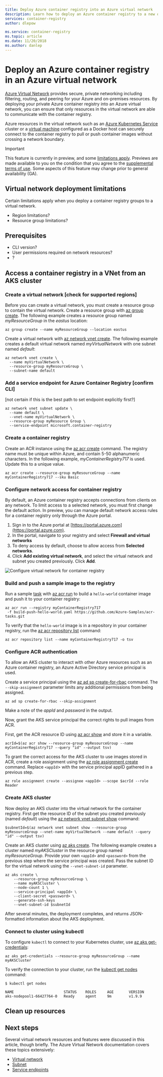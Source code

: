 ```yaml
---
title: Deploy Azure container registry into an Azure virtual network
description: Learn how to deploy an Azure container registry to a new or existing Azure virtual network.
services: container-registry
author: dlepow

ms.service: container-registry
ms.topic: article
ms.date: 11/20/2018
ms.author: danlep
---
```


# Deploy an Azure container registry in an Azure virtual network

[Azure Virtual Network](../virtual-network/virtual-networks-overview.md) provides secure, private networking including filtering, routing, and peering for your Azure and on-premises resources. By deploying your private Azure container registry into an Azure virtual network, you can ensure that only resources in the virtual network are able to communicate with the container registry.

Azure resources in the virtual network such as an [Azure Kubernetes Service](../aks/intro-kubernetes.md) cluster or a [virtual machine]() configured as a Docker host can securely connect to the container registry to pull or push container images without crossing a network boundary.

> [!IMPORTANT]
> This feature is currently in preview, and some [limitations apply](#preview-limitations). Previews are made available to you on the condition that you agree to the [supplemental terms of use][terms-of-use]. Some aspects of this feature may change prior to general availability (GA).

## Virtual network deployment limitations

Certain limitations apply when you deploy a container registry groups to a virtual network.

* Region limitations?
* Resource group limitations?

## Prerequisites

* CLI version?
* User permissions required on network resources?
* ?





## Access a container registry in a VNet from an AKS cluster


### Create a virtual network [check for supported regions]

Before you can create a virtual network, you must create a resource group to contain the virtual network. Create a resource group with [az group create](/cli/azure/group#az_group_create). The following example creates a resource group named *myResourceGroup* in the *eastus* location:

```azurecli-interactive 
az group create --name myResourceGroup --location eastus
```

Create a virtual network with [az network vnet create](/cli/azure/network/vnet#az_network_vnet_create). The following example creates a default virtual network named *myVirtualNetwork* with one subnet named *default*:

```azurecli-interactive 
az network vnet create \
  --name myVirtualNetwork \
  --resource-group myResourceGroup \
  --subnet-name default
```

### Add a service endpoint for Azure Container Registry [confirm CLI]

[not certain if this is the best path to set endpoint explicitly first?]

```azurecli-interactive
az network vnet subnet update \
  --name default \
  --vnet-name myVirtualNetwork \
  --resource-group myResource Group \
  --service-endpoint microsoft.container-registry
```

### Create a container registry 

Create an ACR instance using the [az acr create][az-acr-create] command. The registry name must be unique within Azure, and contain 5-50 alphanumeric characters. In the following example, *myContainerRegistry717* is used. Update this to a unique value.

```azurecli
az acr create --resource-group myResourceGroup --name myContainerRegistry717 --sku Basic

```

### Configure network access for container registry

By default, an Azure container registry accepts connections from clients on any network. To limit access to a selected network, you must first change the default action. In preview, you can manage default network access rules for a container registry only through the Azure portal.

1. Sign in to the Azure portal at [https://portal.azure.com](https://portal.azure.com).
1. In the portal, navigate to your registry and select **Firewall and virtual networks**
1. To deny access by default, choose to allow access from **Selected networks**. 
1. Click **Add existing virtual network**, and select the virtual network and subnet you created previously. Click **Add**.

  ![Configure virtual network for container registry](./media/container-registry-vnet/acr-vnet-portal.png)


### Build and push a sample image to the registry

Run a sample [task](container-registry-tasks-multi-step.md) with [az acr run][az-acr-run] to build a `hello-world` container image and push it to your container registry:

```azurecli-interactive
az acr run --registry myContainerRegistry717
 -f build-push-hello-world.yaml https://github.com/Azure-Samples/acr-tasks.git
```

To verify that the `hello-world` image is in a repository in your container registry, run the [az acr repository list][az-acr-repository-list] command:

```azurecli-interactive
az acr repository list --name myContainerRegistry717 -o tsv
```

### Configure ACR authentication

To allow an AKS cluster to interact with other Azure resources such as an Azure container registry, an Azure Active Directory service principal is used.

Create a service principal using the [az ad sp create-for-rbac][az-ad-sp-create-for-rbac] command. The `--skip-assignment` parameter limits any additional permissions from being assigned.

```azurecli-interactive
az ad sp create-for-rbac --skip-assignment
```

Make a note of the *appId* and *password* in the output. 

Now, grant the AKS service principal the correct rights to pull images from ACR.

First, get the ACR resource ID using [az acr show][az-acr-show] and store it in a variable. 

```azurecli-interactive
acrId=$(az acr show --resource-group myResourceGroup --name myContainerRegistry717 --query "id" --output tsv)
```

To grant the correct access for the AKS cluster to use images stored in ACR, create a role assignment using the [az role assignment create][az-role-assignment-create] command. Replace `<appId`> with the service principal appID gathered in a previous step.

```azurecli
az role assignment create --assignee <appId> --scope $acrId --role Reader
```

### Create AKS cluster

Now deploy an AKS cluster into the virtual network for the container registry. First get the resource ID of the subnet you created previously (named *default*) using the [az network vnet subnet show][az-network-vnet-subnet-show] command:

```azurecli-interactive
$subnetId=$(az network vnet subnet show --resource-group myResourceGroup --vnet-name myVirtualNetwork --name default --query "id" --output tsv)
``` 

Create an AKS cluster using [az aks create][az-aks-create]. The following example creates a cluster named *myAKSCluster* in the resource group named *myResourceGroup*. Provide your own `<appId>` and `<password>` from the previous step where the service principal was created. Pass the subnet ID for the virtual network using the `--vnet-subnet-id` parameter.

```azurecli
az aks create \
    --resource-group myResourceGroup \
    --name myAKSCluster \
    --node-count 1 \
    --service-principal <appId> \
    --client-secret <password> \
    --generate-ssh-keys
    --vnet-subnet-id $subnetId
```

After several minutes, the deployment completes, and returns JSON-formatted information about the AKS deployment.

### Connect to cluster using kubectl

To configure `kubectl` to connect to your Kubernetes cluster, use [az aks get-credentials][az-aks-get-credentials]:

```azurecli
az aks get-credentials --resource-group myResourceGroup --name myAKSCluster
```

To verify the connection to your cluster, run the [kubectl get nodes][kubectl-get] command:

```
$ kubectl get nodes

NAME                       STATUS    ROLES     AGE       VERSION
aks-nodepool1-66427764-0   Ready     agent     9m        v1.9.9
```

## Clean up resources


## Next steps

Several virtual network resources and features were discussed in this article, though briefly. The Azure Virtual Network documentation covers these topics extensively:

* [Virtual network](../virtual-network/manage-virtual-network.md)
* [Subnet](../virtual-network/virtual-network-manage-subnet.md)
* [Service endpoints](../virtual-network/virtual-network-service-endpoints-overview.md)


<!-- IMAGES -->
[aci-vnet-01]: ./media/container-instances-vnet/aci-vnet-01.png

<!-- LINKS - External -->
[aci-helloworld]: https://hub.docker.com/r/microsoft/aci-helloworld/
[terms-of-use]: https://azure.microsoft.com/support/legal/preview-supplemental-terms/
[kubectl-get]: https://kubernetes.io/docs/reference/generated/kubectl/kubectl-commands#get

<!-- LINKS - Internal -->
[az-network-vnet-create]: /cli/azure/network/vnet#az-network-vnet-create
[az-network-profile-list]: /cli/azure/network/profile#az-network-profile-list
[az-acr-create]: /cli/azure/acr#az-acr-create
[az-acr-show]: /cli/azure/acr#az-acr-show
[az-acr-repository-list]: /cli/azure/acr/repository#az-acr-repository-list
[az-acr-run]: /cli/azure/acr#az-acr-run
[az-ad-sp-create-for-rbac]: /cli/azure/ad/sp#az-ad-sp-create-for-rbac
[az-role-assignment-create]: /cli/azure/role/assignment#az-role-assignment-create
[az-aks-create]: /cli/azure/aks#az-aks-create
[az-aks-get-credentials]: /cli/azure/aks#az-aks-get-credentials
[az-network-vnet-subnet-show]: /cli/azure/network/vnet/subnet/#az-network-vnet-subnet-show